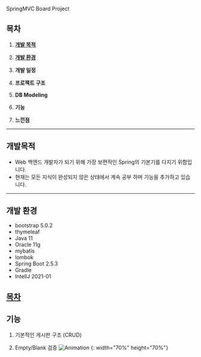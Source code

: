 SpringMVC Board Project
## 목차
1. [**개발 목적**](#개발-목적)

2. [**개발 환경**](#개발-환경)

3. **개발 일정**

4. **프로젝트 구조**

5. **DB Modeling**

6. **기능**

7. **느낀점**
---
## 개발목적
* Web 백엔드 개발자가 되기 위해 가장 보편적인 Spring의 기본기를 다지기 위함입니다.
* 현재는 모든 지식이 완성되지 않은 상태에서 계속 공부 하며 기능을 추가하고 있습니다.
---
## 개발 환경
* bootstrap 5.0.2
* thymeleaf 
* Java 11
* Oracle 11g
* mybatis
* lombok
* Spring Boot 2.5.3
* Gradle
* IntellJ 2021-01


[목차](#목차)
---
## 기능

1. 기본적인 게시판 구조 (CRUD)

2. Empty/Blank 검증
![Animation](https://user-images.githubusercontent.com/73703641/127738053-ee971588-47fe-4824-87da-2426c1d7e5d0.gif) {: width="70%" height="70%"}


